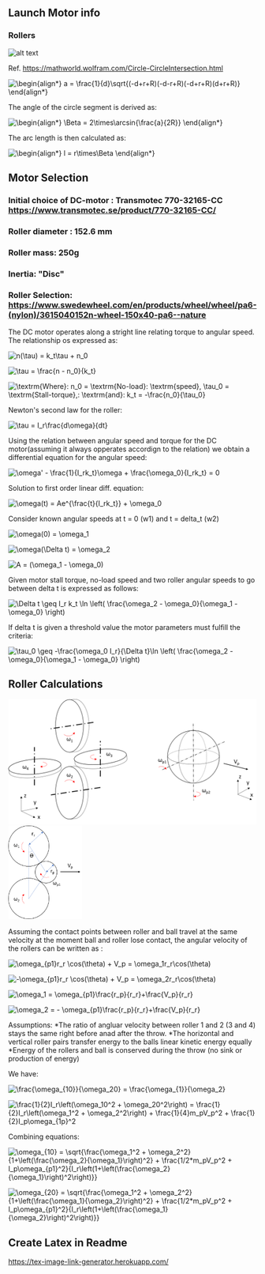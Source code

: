 ## Launch Motor info


### Rollers

![alt text](https://mathworld.wolfram.com/images/eps-gif/CircleCircleIntersection_1000.gif)

Ref. https://mathworld.wolfram.com/Circle-CircleIntersection.html


![\begin{align*}
a = \frac{1}{d}\sqrt{(-d+r+R)(-d-r+R)(-d+r+R)(d+r+R)}
\end{align*}
](https://render.githubusercontent.com/render/math?math=%5Cdisplaystyle+%5Cbegin%7Balign%2A%7D%0Aa+%3D+%5Cfrac%7B1%7D%7Bd%7D%5Csqrt%7B%28-d%2Br%2BR%29%28-d-r%2BR%29%28-d%2Br%2BR%29%28d%2Br%2BR%29%7D%0A%5Cend%7Balign%2A%7D%0A)

The angle of the circle segment is derived as:

![\begin{align*}
\Beta = 2\times\arcsin{\frac{a}{2R}}
\end{align*}
](https://render.githubusercontent.com/render/math?math=%5Cdisplaystyle+%5Cbegin%7Balign%2A%7D%0A%5CBeta+%3D+2%5Ctimes%5Carcsin%7B%5Cfrac%7Ba%7D%7B2R%7D%7D%0A%5Cend%7Balign%2A%7D%0A)

The arc length is then calculated as:

![\begin{align*}
l = r\times\Beta
\end{align*}
](https://render.githubusercontent.com/render/math?math=%5Cdisplaystyle+%5Cbegin%7Balign%2A%7D%0Al+%3D+r%5Ctimes%5CBeta%0A%5Cend%7Balign%2A%7D%0A)

## Motor Selection
### Initial choice of DC-motor : Transmotec 770-32165-CC https://www.transmotec.se/product/770-32165-CC/
### Roller diameter : 152.6 mm
### Roller mass: 250g
### Inertia: "Disc"
### Roller Selection: https://www.swedewheel.com/en/products/wheel/wheel/pa6-(nylon)/3615040152n-wheel-150x40-pa6--nature

The DC motor operates along a stright line relating torque to angular speed. The relationship os expressed as:

![n(\tau) = k_t\tau + n_0
](https://render.githubusercontent.com/render/math?math=%5Cdisplaystyle+n%28%5Ctau%29+%3D+k_t%5Ctau+%2B+n_0%0A)

![\tau = \frac{n - n_0}{k_t}
](https://render.githubusercontent.com/render/math?math=%5Cdisplaystyle+%5Ctau+%3D+%5Cfrac%7Bn+-+n_0%7D%7Bk_t%7D%0A)

![\textrm{Where}\: n_0 = \textrm{No-load}\: \textrm{speed}, \tau_0 = \textrm{Stall-torque},\: \textrm{and}\: k_t = -\frac{n_0}{\tau_0}
](https://render.githubusercontent.com/render/math?math=%5Cdisplaystyle+%5Ctextrm%7BWhere%7D%5C%3A+n_0+%3D+%5Ctextrm%7BNo-load%7D%5C%3A+%5Ctextrm%7Bspeed%7D%2C+%5Ctau_0+%3D+%5Ctextrm%7BStall-torque%7D%2C%5C%3A+%5Ctextrm%7Band%7D%5C%3A+k_t+%3D+-%5Cfrac%7Bn_0%7D%7B%5Ctau_0%7D%0A)

Newton's second law for the roller:

![\tau = I_r\frac{d\omega}{dt}
](https://render.githubusercontent.com/render/math?math=%5Cdisplaystyle+%5Ctau+%3D+I_r%5Cfrac%7Bd%5Comega%7D%7Bdt%7D%0A)

Using the relation between angular speed and torque for the DC motor(assuming it always opperates accordign to the relation) we obtain a differential equation for the angular speed:

![\omega' - \frac{1}{I_rk_t}\omega + \frac{\omega_0}{I_rk_t} = 0](https://render.githubusercontent.com/render/math?math=%5Cdisplaystyle+%5Comega%27+-+%5Cfrac%7B1%7D%7BI_rk_t%7D%5Comega+%2B+%5Cfrac%7B%5Comega_0%7D%7BI_rk_t%7D+%3D+0)

Solution to first order linear diff. equation:

![\omega(t) = Ae^{\frac{t}{I_rk_t}} + \omega_0](https://render.githubusercontent.com/render/math?math=%5Cdisplaystyle+%5Comega%28t%29+%3D+Ae%5E%7B%5Cfrac%7Bt%7D%7BI_rk_t%7D%7D+%2B+%5Comega_0)

Consider known angular speeds at t = 0 (w1) and t = delta_t (w2)

![\omega(0) = \omega_1](https://render.githubusercontent.com/render/math?math=%5Cdisplaystyle+%5Comega%280%29+%3D+%5Comega_1)

![\omega(\Delta t) = \omega_2](https://render.githubusercontent.com/render/math?math=%5Cdisplaystyle+%5Comega%28%5CDelta+t%29+%3D+%5Comega_2%0A)

![A = (\omega_1 - \omega_0)](https://render.githubusercontent.com/render/math?math=%5Cdisplaystyle+A+%3D+%28%5Comega_1+-+%5Comega_0%29)

Given motor stall torque, no-load speed and two roller angular speeds to go between delta t is expressed as follows:

![\Delta t \geq  I_r k_t \ln \left( \frac{\omega_2 - \omega_0}{\omega_1 - \omega_0} \right)
](https://render.githubusercontent.com/render/math?math=%5Cdisplaystyle+%5CDelta+t+%5Cgeq++I_r+k_t+%5Cln+%5Cleft%28+%5Cfrac%7B%5Comega_2+-+%5Comega_0%7D%7B%5Comega_1+-+%5Comega_0%7D+%5Cright%29%0A)

If delta t is given a threshold value the motor parameters must fulfill the criteria:


![\tau_0 \geq -\frac{\omega_0 I_r}{\Delta t}\ln \left( \frac{\omega_2 - \omega_0}{\omega_1 - \omega_0} \right)](https://render.githubusercontent.com/render/math?math=%5Cdisplaystyle+%5Ctau_0+%5Cgeq+-%5Cfrac%7B%5Comega_0+I_r%7D%7B%5CDelta+t%7D%5Cln+%5Cleft%28+%5Cfrac%7B%5Comega_2+-+%5Comega_0%7D%7B%5Comega_1+-+%5Comega_0%7D+%5Cright%29)

## Roller Calculations


<img src="https://github.com/larssonb/Projekt_B-Akan/blob/main/In_Progress/Launch_Motor/Roller_Ball_def.png" alt="alt text" width=600>

<img src="https://github.com/larssonb/Projekt_B-Akan/blob/main/In_Progress/Launch_Motor/Roller_Kinematics.png" alt="alt text" width=150>

Assuming the contact points between roller and ball travel at the same velocity at the moment ball and roller lose contact, the angular velocity of the rollers can be written as :

![\omega_{p1}r_r \cos(\theta) + V_p = \omega_1r_r\cos(\theta)
](https://render.githubusercontent.com/render/math?math=%5Cdisplaystyle+%5Comega_%7Bp1%7Dr_r+%5Ccos%28%5Ctheta%29+%2B+V_p+%3D+%5Comega_1r_r%5Ccos%28%5Ctheta%29%0A)
 
![-\omega_{p1}r_r \cos(\theta) + V_p = \omega_2r_r\cos(\theta)
](https://render.githubusercontent.com/render/math?math=%5Cdisplaystyle+-%5Comega_%7Bp1%7Dr_r+%5Ccos%28%5Ctheta%29+%2B+V_p+%3D+%5Comega_2r_r%5Ccos%28%5Ctheta%29%0A)

![\omega_1 = \omega_{p1}\frac{r_p}{r_r}+\frac{V_p}{r_r}
](https://render.githubusercontent.com/render/math?math=%5Cdisplaystyle+%5Comega_1+%3D+%5Comega_%7Bp1%7D%5Cfrac%7Br_p%7D%7Br_r%7D%2B%5Cfrac%7BV_p%7D%7Br_r%7D%0A)

![\omega_2 = - \omega_{p1}\frac{r_p}{r_r}+\frac{V_p}{r_r}
](https://render.githubusercontent.com/render/math?math=%5Cdisplaystyle+%5Comega_2+%3D+-+%5Comega_%7Bp1%7D%5Cfrac%7Br_p%7D%7Br_r%7D%2B%5Cfrac%7BV_p%7D%7Br_r%7D%0A)

Assumptions: 
*The ratio of angluar velocity between roller 1 and 2 (3 and 4) stays the same right before anad after the throw.
*The horizontal and vertical roller pairs transfer energy to the balls linear kinetic energy equally
*Energy of the rollers and ball is conserved during the throw (no sink or production of energy)

We have:

![\frac{\omega_{10}}{\omega_20} =  \frac{\omega_{1}}{\omega_2} 
](https://render.githubusercontent.com/render/math?math=%5Cdisplaystyle+%5Cfrac%7B%5Comega_%7B10%7D%7D%7B%5Comega_20%7D+%3D++%5Cfrac%7B%5Comega_%7B1%7D%7D%7B%5Comega_2%7D+%0A)

![\frac{1}{2}I_r\left(\omega_10^2 + \omega_20^2\right) = \frac{1}{2}I_r\left(\omega_1^2 + \omega_2^2\right) + \frac{1}{4}m_pV_p^2 + \frac{1}{2}I_p\omega_{1p}^2](https://render.githubusercontent.com/render/math?math=%5Cdisplaystyle+%5Cfrac%7B1%7D%7B2%7DI_r%5Cleft%28%5Comega_10%5E2+%2B+%5Comega_20%5E2%5Cright%29+%3D+%5Cfrac%7B1%7D%7B2%7DI_r%5Cleft%28%5Comega_1%5E2+%2B+%5Comega_2%5E2%5Cright%29+%2B+%5Cfrac%7B1%7D%7B4%7Dm_pV_p%5E2+%2B+%5Cfrac%7B1%7D%7B2%7DI_p%5Comega_%7B1p%7D%5E2)

Combining equations:

![\omega_{10} = \sqrt{\frac{\omega_1^2 + \omega_2^2}{1+\left(\frac{\omega_2}{\omega_1}\right)^2} + \frac{1/2*m_pV_p^2 + I_p\omega_{p1}^2}{I_r\left(1+\left(\frac{\omega_2}{\omega_1}\right)^2\right)}}](https://render.githubusercontent.com/render/math?math=%5Cdisplaystyle+%5Comega_%7B10%7D+%3D+%5Csqrt%7B%5Cfrac%7B%5Comega_1%5E2+%2B+%5Comega_2%5E2%7D%7B1%2B%5Cleft%28%5Cfrac%7B%5Comega_2%7D%7B%5Comega_1%7D%5Cright%29%5E2%7D+%2B+%5Cfrac%7B1%2F2%2Am_pV_p%5E2+%2B+I_p%5Comega_%7Bp1%7D%5E2%7D%7BI_r%5Cleft%281%2B%5Cleft%28%5Cfrac%7B%5Comega_2%7D%7B%5Comega_1%7D%5Cright%29%5E2%5Cright%29%7D%7D)

![\omega_{20} = \sqrt{\frac{\omega_1^2 + \omega_2^2}{1+\left(\frac{\omega_1}{\omega_2}\right)^2} + \frac{1/2*m_pV_p^2 + I_p\omega_{p1}^2}{I_r\left(1+\left(\frac{\omega_1}{\omega_2}\right)^2\right)}}](https://render.githubusercontent.com/render/math?math=%5Cdisplaystyle+%5Comega_%7B20%7D+%3D+%5Csqrt%7B%5Cfrac%7B%5Comega_1%5E2+%2B+%5Comega_2%5E2%7D%7B1%2B%5Cleft%28%5Cfrac%7B%5Comega_1%7D%7B%5Comega_2%7D%5Cright%29%5E2%7D+%2B+%5Cfrac%7B1%2F2%2Am_pV_p%5E2+%2B+I_p%5Comega_%7Bp1%7D%5E2%7D%7BI_r%5Cleft%281%2B%5Cleft%28%5Cfrac%7B%5Comega_1%7D%7B%5Comega_2%7D%5Cright%29%5E2%5Cright%29%7D%7D)

## Create Latex in Readme 


https://tex-image-link-generator.herokuapp.com/






